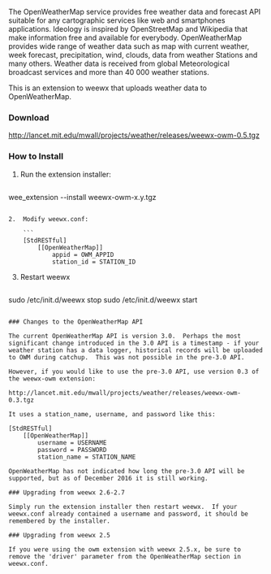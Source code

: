 The OpenWeatherMap service provides free weather data and forecast API suitable for any cartographic services like web and smartphones applications. Ideology is inspired by OpenStreetMap and Wikipedia that make information free and available for everybody. OpenWeatherMap provides wide range of weather data such as map with current weather, week forecast, precipitation, wind, clouds, data from weather Stations and many others. Weather data is received from global Meteorological broadcast services and more than 40 000 weather stations.

This is an extension to weewx that uploads weather data to OpenWeatherMap.

### Download

http://lancet.mit.edu/mwall/projects/weather/releases/weewx-owm-0.5.tgz

### How to Install

1.  Run the extension installer:

    ```
wee_extension --install weewx-owm-x.y.tgz
```

2.  Modify weewx.conf:

    ```
    [StdRESTful]
        [[OpenWeatherMap]]
            appid = OWM_APPID
            station_id = STATION_ID
```

3.  Restart weewx

    ```
sudo /etc/init.d/weewx stop
sudo /etc/init.d/weewx start
```

### Changes to the OpenWeatherMap API

The current OpenWeatherMap API is version 3.0.  Perhaps the most significant change introduced in the 3.0 API is a timestamp - if your weather station has a data logger, historical records will be uploaded to OWM during catchup.  This was not possible in the pre-3.0 API.

However, if you would like to use the pre-3.0 API, use version 0.3 of the weewx-owm extension:

http://lancet.mit.edu/mwall/projects/weather/releases/weewx-owm-0.3.tgz

It uses a station_name, username, and password like this:
```
    [StdRESTful]
        [[OpenWeatherMap]]
            username = USERNAME
            password = PASSWORD
            station_name = STATION_NAME
```
OpenWeatherMap has not indicated how long the pre-3.0 API will be supported, but as of December 2016 it is still working.

### Upgrading from weewx 2.6-2.7

Simply run the extension installer then restart weewx.  If your weewx.conf already contained a username and password, it should be remembered by the installer.

### Upgrading from weewx 2.5

If you were using the owm extension with weewx 2.5.x, be sure to remove the 'driver' parameter from the OpenWeatherMap section in weewx.conf.